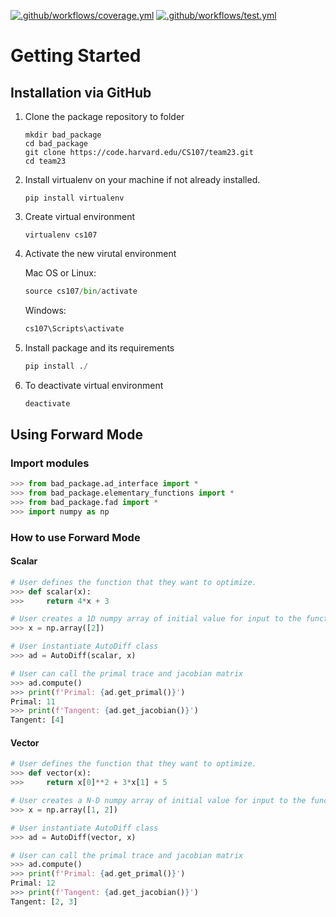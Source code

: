 [![.github/workflows/coverage.yml](https://code.harvard.edu/CS107/team23/actions/workflows/coverage.yml/badge.svg?branch=milestone2)](https://code.harvard.edu/CS107/team23/actions/workflows/coverage.yml)
[![.github/workflows/test.yml](https://code.harvard.edu/CS107/team23/actions/workflows/test.yml/badge.svg?branch=milestone2)](https://code.harvard.edu/CS107/team23/actions/workflows/test.yml)


# Getting Started

## Installation via GitHub
  
1. Clone the package repository to folder 

    ```
    mkdir bad_package
    cd bad_package
    git clone https://code.harvard.edu/CS107/team23.git
    cd team23
    ```

2. Install virtualenv on your machine if not already installed. 

    ```
    pip install virtualenv
    ```
    
3. Create virtual environment

    ```
    virtualenv cs107
    ``` 
  
4. Activate the new virutal environment

    Mac OS or Linux:
    
    ```python
    source cs107/bin/activate
    ```
    
    Windows:
    
    ```python
    cs107\Scripts\activate    
    ```

5. Install package and its requirements 

    ```python
    pip install ./
    ```    

6. To deactivate virtual environment

    ```python
    deactivate
    ```        
    
## Using Forward Mode

### Import modules

```python
>>> from bad_package.ad_interface import *
>>> from bad_package.elementary_functions import *
>>> from bad_package.fad import *
>>> import numpy as np
```

### How to use Forward Mode

#### Scalar 

```python
# User defines the function that they want to optimize. 
>>> def scalar(x):
>>>     return 4*x + 3

# User creates a 1D numpy array of initial value for input to the function they want to optimize
>>> x = np.array([2])

# User instantiate AutoDiff class
>>> ad = AutoDiff(scalar, x)

# User can call the primal trace and jacobian matrix
>>> ad.compute()
>>> print(f'Primal: {ad.get_primal()}')
Primal: 11
>>> print(f'Tangent: {ad.get_jacobian()}')
Tangent: [4]
```

#### Vector

```python
# User defines the function that they want to optimize. 
>>> def vector(x):
>>>     return x[0]**2 + 3*x[1] + 5

# User creates a N-D numpy array of initial value for input to the function they want to optimize
>>> x = np.array([1, 2])

# User instantiate AutoDiff class
>>> ad = AutoDiff(vector, x)

# User can call the primal trace and jacobian matrix
>>> ad.compute()
>>> print(f'Primal: {ad.get_primal()}')
Primal: 12
>>> print(f'Tangent: {ad.get_jacobian()}')
Tangent: [2, 3]
```